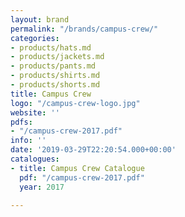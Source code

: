 ```yaml
---
layout: brand
permalink: "/brands/campus-crew/"
categories:
- products/hats.md
- products/jackets.md
- products/pants.md
- products/shirts.md
- products/shorts.md
title: Campus Crew
logo: "/campus-crew-logo.jpg"
website: ''
pdfs:
- "/campus-crew-2017.pdf"
info: ''
date: '2019-03-29T22:20:54.000+00:00'
catalogues:
- title: Campus Crew Catalogue
  pdf: "/campus-crew-2017.pdf"
  year: 2017

---
```

